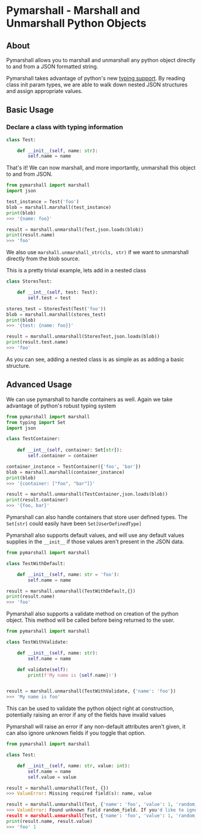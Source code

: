 # Pymarshall - Marshall and Unmarshall Python Objects

## About
Pymarshall allows you to marshall and unmarshall any python object directly to and from a JSON formatted string. 

Pymarshall takes advantage of python's new [typing support](https://docs.python.org/3/library/typing.html). By reading class init param types, we are able to walk down nested JSON structures and assign appropriate values.

## Basic Usage

### Declare a class with typing information 

```python
class Test:

    def __init__(self, name: str):
        self.name = name
```

That's it! We can now marshall, and more importantly, unmarshall this object to and from JSON.

```python
from pymarshall import marshall
import json

test_instance = Test('foo')
blob = marshall.marshall(test_instance)
print(blob)
>>> '{name: foo}'

result = marshall.unmarshall(Test,json.loads(blob))
print(result.name)
>>> 'foo'
```

We also use `marshall.unmarshall_str(cls, str)` if we want to unmarshall directly from the blob source.

This is a pretty trivial example, lets add in a nested class

```python
class StoresTest:

    def __int__(self, test: Test):
        self.test = test

stores_test = StoresTest(Test('foo'))
blob = marshall.marshall(stores_test)
print(blob)
>>> '{test: {name: foo}}'

result = marshall.unmarshall(StoresTest,json.loads(blob))
print(result.test.name)
>>> 'foo'
```

As you can see, adding a nested class is as simple as as adding a basic structure.

## Advanced Usage

We can use pymarshall to handle containers as well. Again we take advantage of python's robust typing system

```python
from pymarshall import marshall
from typing import Set
import json

class TestContainer:
    
    def __int__(self, container: Set[str]):
        self.container = container

container_instance = TestContainer({'foo', 'bar'})        
blob = marshall.marshall(container_instance)
print(blob)
>>> '{container: ["foo", "bar"]}'

result = marshall.unmarshall(TestContainer,json.loads(blob))
print(result.container)
>>> '{foo, bar}'
```

Pymarshall can also handle containers that store user defined types. The `Set[str]` could easily have been `Set[UserDefinedType]`

Pymarshall also supports default values, and will use any default values supplies in the `__init__` if those values aren't present in the JSON data.

```python
from pymarshall import marshall

class TestWithDefault:

    def __init__(self, name: str = 'foo'):
        self.name = name

result = marshall.unmarshall(TestWithDefault,{})
print(result.name)
>>> 'foo'
```

Pymarshall also supports a validate method on creation of the python object. This method will be called before being returned to the user.

```python
from pymarshall import marshall

class TestWithValidate:

    def __init__(self, name: str):
        self.name = name

    def validate(self):
        print(f'My name is {self.name}!')


result = marshall.unmarshall(TestWithValidate, {'name': 'foo'})
>>> 'My name is foo'
```

This can be used to validate the python object right at construction, potentially raising an error if any of the fields have invalid values

Pymarshall will raise an error if any non-default attributes aren't given, it can also ignore unknown fields if you toggle that option.

```python
from pymarshall import marshall

class Test:

    def __init__(self, name: str, value: int):
        self.name = name
        self.value = value

result = marshall.unmarshall(Test, {})
>>> ValueError: Missing required field(s): name, value

result = marshall.unmarshall(Test, {'name': 'foo', 'value': 1, 'random_field': 10})
>>> ValueError: Found unknown field random_field. If you'd like to ignore unknown fields, set ignore_unknown_fields to True
result = marshall.unmarshall(Test, {'name': 'foo', 'value': 1, 'random_field': 10}, ignore_unknown_fields=True)
print(result.name, result.value)
>>> 'foo' 1
```
